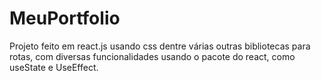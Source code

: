 # MeuPortfolio
Projeto feito em react.js usando css dentre várias outras bibliotecas para rotas, com diversas funcionalidades usando o pacote do react, como useState e UseEffect.

